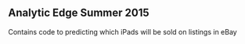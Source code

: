 ## Analytic Edge Summer 2015

Contains code to predicting which iPads will be sold on listings in eBay